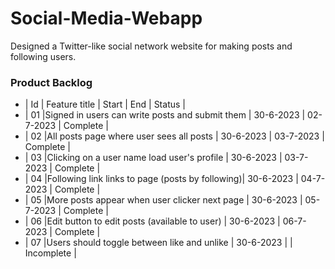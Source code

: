 # Social-Media-Webapp
Designed a Twitter-like social network website for making posts and following users.


### Product Backlog

- | Id | Feature title                                   | Start     |    End    |   Status    |
- | 01 |Signed in users can write posts and submit them  | 30-6-2023 | 02-7-2023 |  Complete   |
- | 02 |All posts page where user sees all posts         | 30-6-2023 | 03-7-2023 |  Complete   |
- | 03 |Clicking on a user name load user's profile      | 30-6-2023 | 03-7-2023 |  Complete   |
- | 04 |Following link links to page (posts by following)| 30-6-2023 | 04-7-2023 |  Complete   |
- | 05 |More posts appear when user clicker next page    | 30-6-2023 | 05-7-2023 |  Complete   |
- | 06 |Edit button to edit posts (available to user)    | 30-6-2023 | 06-7-2023 |  Complete   |
- | 07 |Users should toggle between like and unlike      | 30-6-2023 |           |  Incomplete |
